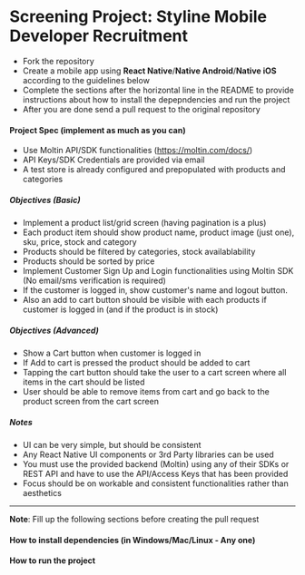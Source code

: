 # Screening Project: Styline Mobile Developer Recruitment
- Fork the repository
- Create a mobile app using **React Native**/**Native Android**/**Native iOS** according to the guidelines below
- Complete the sections after the horizontal line in the README to provide instructions about how to install the depepndencies and run the project
- After you are done send a pull request to the original repository

#### Project Spec (implement as much as you can)
- Use Moltin API/SDK functionalities (https://moltin.com/docs/)
- API Keys/SDK Credentials are provided via email
- A test store is already configured and prepopulated with products and categories

##### Objectives (Basic)
- Implement a product list/grid screen (having pagination is a plus)
- Each product item should show product name, product image (just one), sku, price, stock and category
- Products should be filtered by categories, stock availablability
- Products should be sorted by price
- Implement Customer Sign Up and Login functionalities using Moltin SDK (No email/sms verification is required)
- If the customer is logged in, show customer's name and logout button.
- Also an add to cart button should be visible with each products if customer is logged in (and if the product is in stock)

##### Objectives (Advanced)
- Show a Cart button when customer is logged in
- If Add to cart is pressed the product should be added to cart
- Tapping the cart button should take the user to a cart screen where all items in the cart should be listed
- User should be able to remove items from cart and go back to the product screen from the cart screen

##### Notes
- UI can be very simple, but should be consistent
- Any React Native UI components or 3rd Party libraries can be used
- You must use the provided backend (Moltin) using any of their SDKs or REST API and have to use the API/Access Keys that has been provided
- Focus should be on workable and consistent functionalities rather than aesthetics

---
**Note**: Fill up the following sections before creating the pull request
#### How to install dependencies (in Windows/Mac/Linux - Any one)
#### How to run the project
